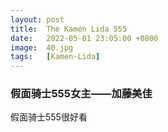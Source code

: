 ```yaml
---
layout: post
title:  The Kamen Lida 555
date:   2022-05-01 23:05:00 +0800
image:  40.jpg
tags:   [Kamen-Lida]
---
```



### 假面骑士555女主——加藤美佳
假面骑士555很好看
